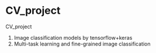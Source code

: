 # CV_project
CV_project
1. Image classification models by tensorflow+keras
2. Multi-task learning and fine-grained image classification
